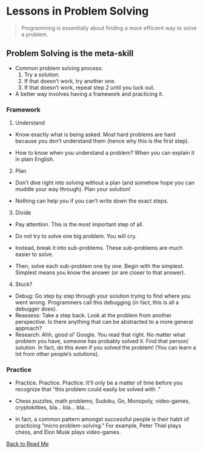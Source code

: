 # Lessons in Problem Solving

> Programming is essentially about finding a more efficient way to solve a problem.

## Problem Solving is the meta-skill

- Common problem solving process:
  1. Try a solution.
  1. If that doesn’t work, try another one.
  1. If that doesn’t work, repeat step 2 until you luck out.
- A better way involves having a framework and practicing it.

### Framework

1. Understand

- Know exactly what is being asked. Most hard problems are hard because you don’t understand them (hence why this is the first step).

- How to know when you understand a problem? When you can explain it in plain English.

2. Plan

- Don’t dive right into solving without a plan (and somehow hope you can muddle your way through). Plan your solution!

- Nothing can help you if you can’t write down the exact steps.

3. Divide

- Pay attention. This is the most important step of all.

- Do not try to solve one big problem. You will cry.

- Instead, break it into sub-problems. These sub-problems are much easier to solve.

- Then, solve each sub-problem one by one. Begin with the simplest. Simplest means you know the answer (or are closer to that answer).

4. Stuck?

- Debug: Go step by step through your solution trying to find where you went wrong. Programmers call this debugging (in fact, this is all a debugger does).
- Reassess: Take a step back. Look at the problem from another perspective. Is there anything that can be abstracted to a more general approach?
- Research: Ahh, good ol’ Google. You read that right. No matter what problem you have, someone has probably solved it. Find that person/ solution. In fact, do this even if you solved the problem! (You can learn a lot from other people’s solutions).


### Practice

- Practice. Practice. Practice. It’ll only be a matter of time before you recognize that “this problem could easily be solved with <insert concept here>.”
- Chess puzzles, math problems, Sudoku, Go, Monopoly, video-games, cryptokitties, bla… bla… bla….

- In fact, a common pattern amongst successful people is their habit of practicing “micro problem-solving.” For example, Peter Thiel plays chess, and Elon Musk plays video-games.

[Back to Read Me](../README.md)